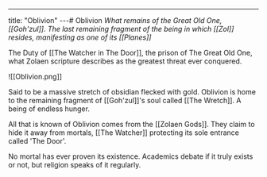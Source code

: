 ---
title: "Oblivion"
---# Oblivion
*What remains of the Great Old One, [[Goh'zul]]. The last remaining fragment of the being in which [[Zol]] resides, manifesting as one of its [[Planes]]*

The Duty of [[The Watcher in The Door]], the prison of The Great Old One, what Zolaen scripture describes as the greatest threat ever conquered.

![[Oblivion.png]]

Said to be a massive stretch of obsidian flecked with gold. Oblivion is home to the remaining fragment of [[Goh'zul]]'s soul called [[The Wretch]]. A being of endless hunger.

All that is known of Oblivion comes from the [[Zolaen Gods]]. They claim to hide it away from mortals, [[The Watcher]] protecting its sole entrance called 'The Door'.

No mortal has ever proven its existence. Academics debate if it truly exists or not, but religion speaks of it regularly.